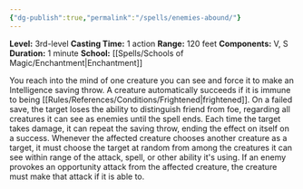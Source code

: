 ```yaml
---
{"dg-publish":true,"permalink":"/spells/enemies-abound/"}
---
```


**Level:** 3rd-level
**Casting Time:** 1 action
**Range:** 120 feet
**Components:** V, S
**Duration:** 1 minute
**School:** [[Spells/Schools of Magic/Enchantment\|Enchantment]]

You reach into the mind of one creature you can see and force it to make an Intelligence saving throw. A creature automatically succeeds if it is immune to being [[Rules/References/Conditions/Frightened\|frightened]]. On a failed save, the target loses the ability to distinguish friend from foe, regarding all creatures it can see as enemies until the spell ends. Each time the target takes damage, it can repeat the saving throw, ending the effect on itself on a success.
Whenever the affected creature chooses another creature as a target, it must choose the target at random from among the creatures it can see within range of the attack, spell, or other ability it's using. If an enemy provokes an opportunity attack from the affected creature, the creature must make that attack if it is able to.